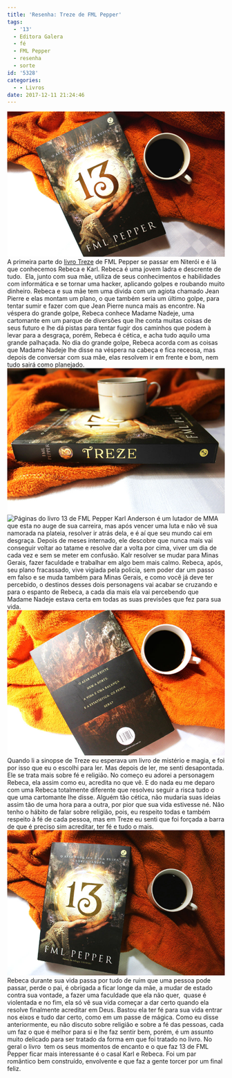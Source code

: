 ```yaml
---
title: 'Resenha: Treze de FML Pepper'
tags:
  - '13'
  - Editora Galera
  - fé
  - FML Pepper
  - resenha
  - sorte
id: '5328'
categories:
  - - Livros
date: 2017-12-11 21:24:46
---
```


![Capa Livro 13 de FML Pepper](/images/2017/12/resenha-livro-treze.jpg)  A primeira parte do [livro Treze](http://fmlpepper.com.br/treze/) de FML Pepper se passar em Niterói e é lá que conhecemos Rebeca e Karl. Rebeca é uma jovem ladra e descrente de tudo.  Ela, junto com sua mãe, utiliza de seus conhecimentos e habilidades com informática e se tornar uma hacker, aplicando golpes e roubando muito dinheiro. Rebeca e sua mãe tem uma divida com um agiota chamado Jean Pierre e elas montam um plano, o que também seria um último golpe, para tentar sumir e fazer com que Jean Pierre nunca mais as encontre.  Na véspera do grande golpe, Rebeca conhece Madame Nadeje, uma cartomante em um parque de diversões que lhe conta muitas coisas de seus futuro e lhe dá pistas para tentar fugir dos caminhos que podem à levar para a desgraça, porém, Rebeca é cética, e acha tudo aquilo uma grande palhaçada. No dia do grande golpe, Rebeca acorda com as coisas que Madame Nadeje lhe disse na véspera na cabeça e fica receosa, mas depois de conversar com sua mãe, elas resolvem ir em frente e bom, nem tudo sairá como planejado. ![Livro com café ](/images/2017/12/lombada-livro-treze-fml-pepper.jpg) ![Páginas do livro 13 de FML Pepper](/images/2017/12/páginas-livro-13.jpg) Karl Anderson é um lutador de MMA que esta no auge de sua carreira, mas após vencer uma luta e não vê sua namorada na plateia, resolver ir atrás dela, e é aí que seu mundo cai em desgraça. Depois de meses internado, ele descobre que nunca mais vai conseguir voltar ao tatame e resolve dar a volta por cima, viver um dia de cada vez e sem se meter em confusão. Kalr resolver se mudar para Minas Gerais, fazer faculdade e trabalhar em algo bem mais calmo.  Rebeca, após, seu plano fracassado, vive vigiada pela policia, sem poder dar um passo em falso e se muda também para Minas Gerais, e como você já deve ter percebido, o destinos desses dois personagens vai acabar se cruzando e para o espanto de Rebeca, a cada dia mais ela vai percebendo que Madame Nadeje estava certa em todas as suas previsões que fez para sua vida. ![Resumo do livro Treze de FML Pepper](/images/2017/12/contra-capa-livro-treze-fml-pepper.jpg) Quando li a sinopse de Treze eu esperava um livro de mistério e magia, e foi por isso que eu o escolhi para ler. Mas depois de ler, me senti desapontada. Ele se trata mais sobre fé e religião. No começo eu adorei a personagem Rebeca, ela assim como eu, acredita no que vê. E do nada eu me deparo com uma Rebeca totalmente diferente que resolveu seguir a risca tudo o que uma cartomante lhe disse. Alguém tão cética, não mudaria suas ideias assim tão de uma hora para a outra, por pior que sua vida estivesse né.  Não tenho o hábito de falar sobre religião, pois, eu respeito todas e também respeito à fé de cada pessoa, mas em Treze eu senti que foi forçada a barra de que é preciso sim acreditar, ter fé e tudo o mais. ![Capa do livro 13 de FML Pepper](/images/2017/12/resumo-livro-treze-fml-pepper.jpg) Rebeca durante sua vida passa por tudo de ruim que uma pessoa pode passar, perde o pai, é obrigada a ficar longe da mãe, a mudar de estado contra sua vontade, a fazer uma faculdade que ela não quer,  quase é violentada e no fim, ela só vê sua vida começar a dar certo quando ela resolve finalmente acreditar em Deus. Bastou ela ter fé para sua vida entrar nos eixos e tudo dar certo, como em um passe de mágica.  Como eu disse anteriormente, eu não discuto sobre religião e sobre a fé das pessoas, cada um faz o que é melhor para si e lhe faz sentir bem, porém, é um assunto muito delicado para ser tratado da forma em que foi tratado no livro.  No geral o livro  tem os seus momentos de encanto e o que faz 13 de FML Pepper ficar mais interessante é o casal Karl e Rebeca. Foi um par romântico bem construído, envolvente e que faz a gente torcer por um final feliz.
